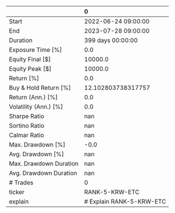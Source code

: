 |                        | 0                        |
|:-----------------------|:-------------------------|
| Start                  | 2022-06-24 09:00:00      |
| End                    | 2023-07-28 09:00:00      |
| Duration               | 399 days 00:00:00        |
| Exposure Time [%]      | 0.0                      |
| Equity Final [$]       | 10000.0                  |
| Equity Peak [$]        | 10000.0                  |
| Return [%]             | 0.0                      |
| Buy & Hold Return [%]  | 12.102803738317757       |
| Return (Ann.) [%]      | 0.0                      |
| Volatility (Ann.) [%]  | 0.0                      |
| Sharpe Ratio           | nan                      |
| Sortino Ratio          | nan                      |
| Calmar Ratio           | nan                      |
| Max. Drawdown [%]      | -0.0                     |
| Avg. Drawdown [%]      | nan                      |
| Max. Drawdown Duration | nan                      |
| Avg. Drawdown Duration | nan                      |
| # Trades               | 0                        |
| ticker                 | RANK-5-KRW-ETC           |
| explain                | # Explain RANK-5-KRW-ETC |